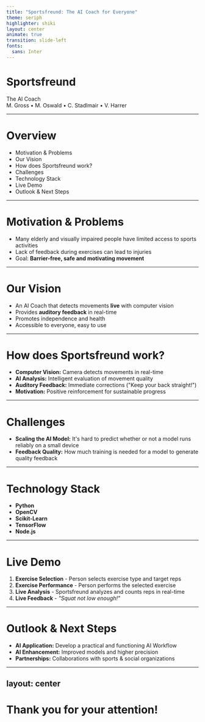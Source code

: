 ```yaml
---
title: "Sportsfreund: The AI Coach for Everyone"
theme: seriph
highlighter: shiki
layout: center
animate: true
transition: slide-left
fonts:
  sans: Inter
---
```


<div class="title-container">

<h1 class="title">Sportsfreund</h1>

<div class="subtitle">The AI Coach</div>

<div class="authors">
M. Gross • M. Oswald • C. Stadlmair • V. Harrer
</div>

</div>

---

# Overview

<div class="compact-overview">

- Motivation & Problems
- Our Vision  
- How does Sportsfreund work?
- Challenges
- Technology Stack
- Live Demo
- Outlook & Next Steps
</div>

---

# Motivation & Problems

- Many elderly and visually impaired people have limited access to sports activities
- Lack of feedback during exercises can lead to injuries
- Goal: **Barrier-free, safe and motivating movement**

---

# Our Vision

- An AI Coach that detects movements **live** with computer vision
- Provides **auditory feedback** in real-time
- Promotes independence and health
- Accessible to everyone, easy to use

---

# How does Sportsfreund work?

- **Computer Vision:** Camera detects movements in real-time
- **AI Analysis:** Intelligent evaluation of movement quality  
- **Auditory Feedback:** Immediate corrections ("Keep your back straight!")
- **Motivation:** Positive reinforcement for sustainable progress
---

# Challenges

- **Scaling the AI Model:** It's hard to predict whether or not a model runs reliably on a small device
- **Feedback Quality:** How much training is needed for a model to generate quality feedback

---

# Technology Stack

- **Python**
- **OpenCV**
- **Scikit-Learn**
- **TensorFlow**
- **Node.js**

---

# Live Demo

1. **Exercise Selection** - Person selects exercise type and target reps
2. **Exercise Performance** - Person performs the selected exercise
3. **Live Analysis** - Sportsfreund analyzes and counts reps in real-time
4. **Live Feedback** - *"Squat not low enough!"*

---

# Outlook & Next Steps

- **AI Application:** Develop a practical and functioning AI Workflow
- **AI Enhancement:** Improved models and higher precision
- **Partnerships:** Collaborations with sports & social organizations  

---
layout: center
---

<div class="thank-you-container">

# Thank you for your attention!

</div>